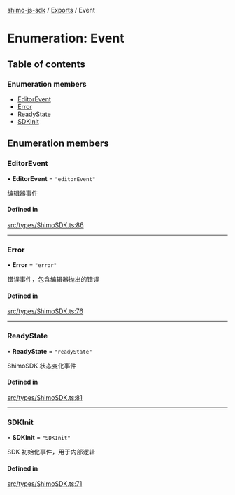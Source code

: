 [shimo-js-sdk](../README.md) / [Exports](../modules.md) / Event

# Enumeration: Event

## Table of contents

### Enumeration members

- [EditorEvent](Event.md#editorevent)
- [Error](Event.md#error)
- [ReadyState](Event.md#readystate)
- [SDKInit](Event.md#sdkinit)

## Enumeration members

### EditorEvent

• **EditorEvent** = `"editorEvent"`

编辑器事件

#### Defined in

[src/types/ShimoSDK.ts:86](https://github.com/shimohq/shimo-js-sdk/blob/24329bf/src/types/ShimoSDK.ts#L86)

___

### Error

• **Error** = `"error"`

错误事件，包含编辑器抛出的错误

#### Defined in

[src/types/ShimoSDK.ts:76](https://github.com/shimohq/shimo-js-sdk/blob/24329bf/src/types/ShimoSDK.ts#L76)

___

### ReadyState

• **ReadyState** = `"readyState"`

ShimoSDK 状态变化事件

#### Defined in

[src/types/ShimoSDK.ts:81](https://github.com/shimohq/shimo-js-sdk/blob/24329bf/src/types/ShimoSDK.ts#L81)

___

### SDKInit

• **SDKInit** = `"SDKInit"`

SDK 初始化事件，用于内部逻辑

#### Defined in

[src/types/ShimoSDK.ts:71](https://github.com/shimohq/shimo-js-sdk/blob/24329bf/src/types/ShimoSDK.ts#L71)
